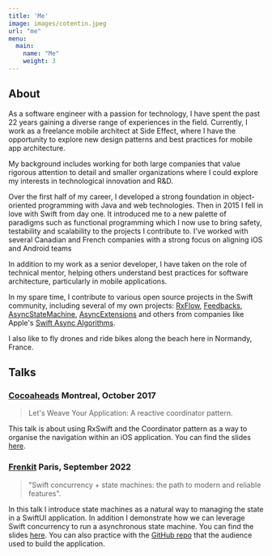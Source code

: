 ```yaml
---
title: 'Me'
image: images/cotentin.jpeg
url: "me"
menu:
  main:
    name: "Me"
    weight: 3
---
```


## About

As a software engineer with a passion for technology, I have spent the past 22 years gaining a diverse range of experiences in the field. Currently, I work as a freelance mobile 
architect at Side Effect, where I have the opportunity to explore new design patterns and best practices for mobile app architecture.

My background includes working for both large companies that value rigorous attention to detail and smaller organizations where I could explore my interests in technological innovation and R&D.

Over the first half of my career, I developed a strong foundation in object-oriented programming with Java and web technologies. Then in 2015 I fell in love with Swift from day 
one. It introduced me to a new palette of paradigms such as functional programming which I now use to bring safety, testability and scalability to the projects I contribute to. 
I’ve worked with several Canadian and French companies with a strong focus on aligning iOS and Android teams

In addition to my work as a senior developer, I have taken on the role of technical mentor, helping others understand best practices for software architecture, particularly in 
mobile applications.

In my spare time, I contribute to various open source projects in the Swift community, including several of my own projects: [RxFlow](https://github.com/RxSwiftCommunity/RxFlow), 
[Feedbacks](https://github.com/CombineCommunity/Feedbacks), [AsyncStateMachine](https://github.com/sideeffect-io/AsyncStateMachine), 
[AsyncExtensions](https://github.com/sideeffect-io/AsyncExtensions) and others from companies like Apple's [Swift Async 
Algorithms](https://github.com/apple/swift-async-algorithms).

I also like to fly drones and ride bikes along the beach here in Normandy, France.

## Talks

### **[Cocoaheads](https://cocoaheadsmtl.com) Montreal, October 2017**

>Let's Weave Your Application: A reactive coordinator pattern.

This talk is about using RxSwift and the Coordinator pattern as a way to organise the navigation within an iOS application. You can find the slides [here](/files/cocoaheads.pdf).

### **[Frenkit](https://frenchkit.fr) Paris, September 2022**

> "Swift concurrency + state machines: the path to modern and reliable features".

In this talk I introduce state machines as a natural way to managing the state in a SwiftUI application. In addition I demonstrate how we can leverage Swift concurrency to run a asynchronous state machine. You can find 
the slides [here](/files/frenchkit.pdf). You can also practice with the [GitHub repo](https://github.com/sideeffect-io/FrenchKit2022_HandsOn) that the audience used to build the 
application.
